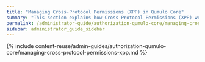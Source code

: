 ```yaml
---
title: "Managing Cross-Protocol Permissions (XPP) in Qumulo Core"
summary: "This section explains how Cross-Protocol Permissions (XPP) work in Qumulo Core and how to enable, disable, and check the status of XPP by using the <code>qq</code> CLI."
permalink: /administrator-guide/authorization-qumulo-core/managing-cross-protocol-permissions-xpp.html
sidebar: administrator_guide_sidebar
---
```


{% include content-reuse/admin-guides/authorization-qumulo-core/managing-cross-protocol-permissions-xpp.md %}
